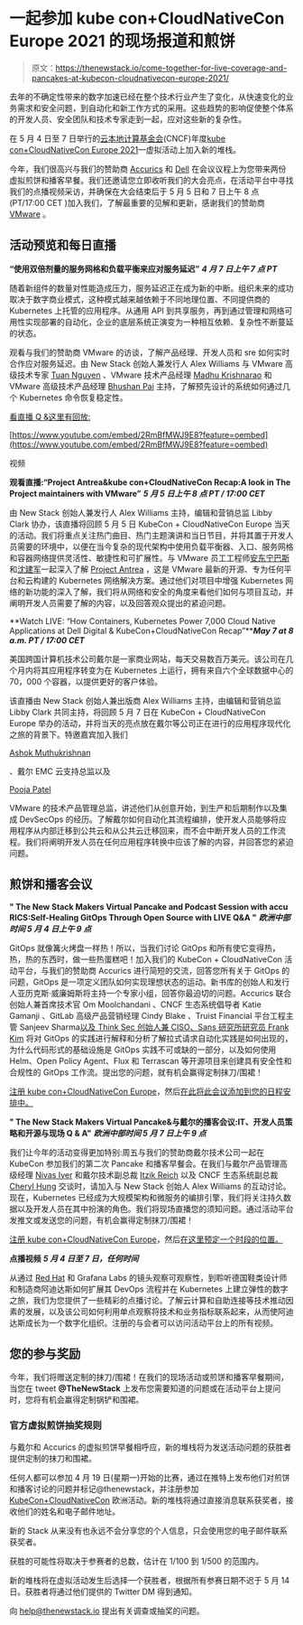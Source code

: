 # 一起参加 kube con+CloudNativeCon Europe 2021 的现场报道和煎饼

> 原文：<https://thenewstack.io/come-together-for-live-coverage-and-pancakes-at-kubecon-cloudnativecon-europe-2021/>

去年的不确定性带来的数字加速已经在整个技术行业产生了变化，从快速变化的业务需求和安全问题，到自动化和新工作方式的采用。这些趋势的影响促使整个体系的开发人员、安全团队和技术专家走到一起，应对这些新的复杂性。

在 5 月 4 日至 7 日举行的[云本地计算基金会](https://cncf.io/?utm_content=inline-mention)(CNCF)年度[kube con+CloudNativeCon Europe 2021](https://www.eventbrite.com/e/come-together-container-networking-service-mesh-registration-148397403629)—虚拟活动上加入新的堆栈。

今年，我们很高兴与我们的赞助商 [Accurics](https://www.accurics.com/?utm_content=inline-mention) 和 [Dell](https://www.delltechnologies.com/en-us/index.htm?utm_content=inline-mention) 在会议议程上为您带来两份虚拟煎饼和播客早餐。我们还邀请您立即收听我们的大会亮点，在活动平台中寻找我们的点播视频采访，并确保在大会结束后于 5 月 5 日和 7 日上午 8 点(PT/17:00 CET )加入我们，了解最重要的见解和更新，感谢我们的赞助商 [VMware](https://tanzu.vmware.com?utm_content=inline-mention) 。

## 活动预览和每日直播

**“使用双倍剂量的服务网格和负载平衡来应对服务延迟”**
***4 月 7 日上午 7 点 PT***

随着新组件的数量对性能造成压力，服务延迟正在成为新的中断。组织未来的成功取决于数字商业模式，这种模式越来越依赖于不同地理位置、不同提供商的 Kubernetes 上托管的应用程序。从通用 API 到共享服务，再到通过管理和网络可用性实现部署的自动化，企业的底层系统正演变为一种相互依赖、复杂性不断蔓延的状态。

观看与我们的赞助商 VMware 的访谈，了解产品经理、开发人员和 sre 如何实时合作应对服务延迟。由 New Stack 创始人兼发行人 Alex Williams 与 VMware 高级技术专家 [Tuan Nguyen](https://www.linkedin.com/in/tuan-l-nguyen-417a2b6/) 、VMware 技术产品经理 [Madhu Krishnarao](https://www.linkedin.com/in/madhukarkrishnarao/) 和 VMware 高级技术产品经理 [Bhushan Pai](https://www.linkedin.com/in/bhushan-pai-a292533a/) 主持，了解预先设计的系统如何通过几个 Kubernetes 命令恢复稳定性。

[看直播 Q &这里有回放:](https://www.youtube.com/watch?v=2RmBfMWJ9E8)

[https://www.youtube.com/embed/2RmBfMWJ9E8?feature=oembed](https://www.youtube.com/embed/2RmBfMWJ9E8?feature=oembed)

视频

**观看直播:“Project Antrea&kube con+CloudNativeCon Recap:A look in The Project maintainers with VMware”**
***5 月 5 日上午 8 点 PT / 17:00 CET***

由 New Stack 创始人兼发行人 Alex Williams 主持，编辑和营销总监 Libby Clark 协办，该直播将回顾 5 月 5 日 KubeCon + CloudNativeCon Europe 当天的活动。我们将重点关注热门曲目、热门主题演讲和当日节目，并将其置于开发人员需要的环境中，以便在当今复杂的现代架构中使用负载平衡器、入口、服务网格和容器网络提供灵活性、敏捷性和可扩展性。与 VMware 员工工程师[安东宁巴斯](https://www.linkedin.com/in/antonin-bas-8b444a38/?locale=en_US)和[沈建军](https://github.com/jianjuns)一起深入了解 [Project Antrea](https://github.com/vmware-tanzu/antrea) ，这是 VMware 最新的开源、专为任何平台和云构建的 Kubernetes 网络解决方案。通过他们对项目中增强 Kubernetes 网络的新功能的深入了解，我们将从网络和安全的角度来看他们如何与项目互动，并阐明开发人员需要了解的内容，以及回答观众提出的紧迫问题。

**Watch LIVE: “How Containers, Kubernetes Power 7,000 Cloud Native Applications at Dell Digital & KubeCon+CloudNativeCon Recap”*****May 7 at 8 a.m. PT / 17:00 CET***

美国跨国计算机技术公司戴尔是一家商业网站，每天交易数百万美元。该公司在几个月内将其应用程序转变为在 Kubernetes 上运行，拥有来自六个全球数据中心的 70，000 个容器，以提供更好的客户体验。

该直播由 New Stack 创始人兼出版商 Alex Williams 主持，由编辑和营销总监 Libby Clark 共同主持，将回顾 5 月 7 日在 KubeCon + CloudNativeCon Europe 举办的活动，并将当天的亮点放在戴尔等公司正在进行的应用程序现代化之旅的背景下。特邀嘉宾加入我们

[Ashok Muthukrishnan](https://www.linkedin.com/in/ashsmart/)

、戴尔 EMC 云支持总监以及

[Pooja Patel](https://www.linkedin.com/in/poojapatel/)

VMware 的技术产品管理总监，讲述他们从创意开始，到生产和后期制作以及集成 DevSecOps 的经历。了解戴尔如何自动化其流程编排，使开发人员能够将应用程序从内部迁移到公共云和从公共云迁移回来，而不会中断开发人员的工作流程。我们将阐明开发人员在任何应用程序转换中应该了解的内容，并回答您的紧迫问题。

## 煎饼和播客会议

**" The New Stack Makers Virtual Pancake and Podcast Session with accu RICS:Self-Healing GitOps Through Open Source with LIVE Q&A "**
***欧洲中部时间 5 月 4 日上午 9 点***

GitOps 就像篝火烤盘一样热！所以，当我们讨论 GitOps 和所有使它变得热，热，热的东西时，做一些热蛋糕吧！加入我们的 KubeCon + CloudNativeCon 活动平台，与我们的赞助商 Accurics 进行简短的交流，回答您所有关于 GitOps 的问题，GitOps 是一项定义团队如何实现理想状态的运动。新书库的创始人和发行人亚历克斯·威廉姆斯将主持一个专家小组，回答你最迫切的问题。Accurics 联合创始人兼首席技术官 Om Moolchandani 、CNCF 生态系统倡导者 Katie Gamanji 、GitLab 高级产品营销经理 Cindy Blake 、Truist Financial 平台工程主管 Sanjeev Sharma[以及 Think Sec 创始人兼 CISO、Sans 研究所研究员 Frank Kim](https://www.linkedin.com/in/realsanjeevsharma/) 将对 GitOps 的实践进行解释和分析了解拉式请求自动化实践是如何出现的，为什么代码形式的基础设施是 GitOps 实践不可或缺的一部分，以及如何使用 Helm、Open Policy Agent、Flux 和 Terrascan 等开源项目来创建具有安全性和合规性的 GitOps 工作流。提出您的问题，就有机会赢得定制抹刀/围裙！

[注册 kube con+CloudNativeCon Europe](https://events.linuxfoundation.org/kubecon-cloudnativecon-europe/)，然后[在此将此会议添加到您的日程安排中。](https://sched.co/ikK9)

**" The New Stack Makers Virtual Pancake&与戴尔的播客会议:IT、开发人员策略和开源与现场 Q & A"**
***欧洲中部时间 5 月 7 日上午 9 点***

我们让今年的活动变得更加特别:周五与我们的赞助商戴尔技术公司一起在 KubeCon 参加我们的第二次 Pancake 和播客早餐会。在我们与戴尔产品管理高级经理 [Nivas Iyer](https://www.linkedin.com/in/nivasiyer/) 和戴尔技术副总裁 [Itzik Reich](https://www.linkedin.com/in/itzikreich) 以及 CNCF 生态系统副总裁 [Cheryl Hung](https://www.linkedin.com/in/cheryljhung) 交谈时，请加入与 New Stack 创始人 Alex Williams 的互动讨论。现在，Kubernetes 已经成为大规模架构和微服务的编排引擎，我们将关注持久数据以及开发人员在其中扮演的角色。我们将现场直播您的须知问题。通过活动平台发推文或发送您的问题，有机会赢得定制抹刀/围裙！

[注册 kube con+CloudNativeCon Europe](https://events.linuxfoundation.org/kubecon-cloudnativecon-europe/)，然后[在这里预定一个时段的位置。](https://sched.co/ikKE)

**点播视频**
***5 月 4 日至 7 日，任何时间***

从通过 [Red Hat](https://www.openshift.com/try?utm_content=inline-mention) 和 Grafana Labs 的镜头观察可观察性，到聆听德国鞋类设计师和制造商阿迪达斯如何扩展其 DevOps 流程并在 Kubernetes 上建立弹性的数字之旅，我们为您提供了一些精彩的点播讨论。了解云计算和自助连接等技术推动因素的发展，以及该公司如何利用单点观察将技术和业务指标联系起来，从而使阿迪达斯成长为一个数字化组织。注册的与会者可以访问活动平台上的所有视频。

## **您的参与奖励**

今年，我们将赠送定制的抹刀/围裙！在我们的现场活动或煎饼和播客早餐期间，当您在 tweet **@TheNewStack** 上发布您需要知道的问题或在活动平台上提问时，您将有机会赢得定制锅铲和围裙。

### 官方虚拟煎饼抽奖规则

与戴尔和 Accurics 的虚拟煎饼早餐相呼应，新的堆栈将为发送活动问题的获胜者提供定制的抹刀和围裙。

任何人都可以参加 4 月 19 日(星期一)开始的比赛，通过在推特上发布他们对煎饼和播客讨论的问题并标记@thenewstack，并注册参加 [KubeCon+CloudNativeCon](https://www.cncf.io/kubecon-cloudnativecon-events/?utm_content=inline-mention) 欧洲活动。新的堆栈将通过直接消息联系获奖者，接收他们的姓名和电子邮件地址。

新的 Stack 从来没有也永远不会分享您的个人信息，只会使用您的电子邮件联系获奖者。

获胜的可能性将取决于参赛者的总数，估计在 1/100 到 1/500 的范围内。

新的堆栈将在虚拟活动发生后选择一个获胜者，根据所有参赛日期不迟于 5 月 14 日。获胜者将通过他们提供的 Twitter DM 得到通知。

向 [help@thenewstack.io](mailto:help@thenewstack.io) 提出有关调查或抽奖的问题。

<svg xmlns:xlink="http://www.w3.org/1999/xlink" viewBox="0 0 68 31" version="1.1"><title>Group</title> <desc>Created with Sketch.</desc></svg>